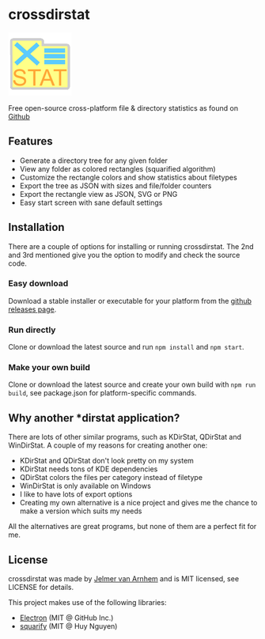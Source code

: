crossdirstat
============

![crossdirstat](app/icons/128x128.png)

Free open-source cross-platform file & directory statistics as found on [Github](https://github.com/Jelmerro/crossdirstat)

## Features

- Generate a directory tree for any given folder
- View any folder as colored rectangles (squarified algorithm)
- Customize the rectangle colors and show statistics about filetypes
- Export the tree as JSON with sizes and file/folder counters
- Export the rectangle view as JSON, SVG or PNG
- Easy start screen with sane default settings

## Installation

There are a couple of options for installing or running crossdirstat.
The 2nd and 3rd mentioned give you the option to modify and check the source code.

### Easy download

Download a stable installer or executable for your platform from the [github releases page](https://github.com/Jelmerro/crossdirstat/releases).

### Run directly

Clone or download the latest source and run `npm install` and `npm start`.

### Make your own build

Clone or download the latest source and create your own build with `npm run build`, see package.json for platform-specific commands.

## Why another *dirstat application?

There are lots of other similar programs, such as KDirStat, QDirStat and WinDirStat.
A couple of my reasons for creating another one:

- KDirStat and QDirStat don't look pretty on my system
- KDirStat needs tons of KDE dependencies
- QDirStat colors the files per category instead of filetype
- WinDirStat is only available on Windows
- I like to have lots of export options
- Creating my own alternative is a nice project and gives me the chance to make a version which suits my needs

All the alternatives are great programs, but none of them are a perfect fit for me.

## License

crossdirstat was made by [Jelmer van Arnhem](https://github.com/Jelmerro) and is MIT licensed, see LICENSE for details.

This project makes use of the following libraries:

- [Electron](https://github.com/electron/electron) (MIT @ GitHub Inc.)
- [squarify](https://github.com/huy-nguyen/squarify) (MIT @ Huy Nguyen)
